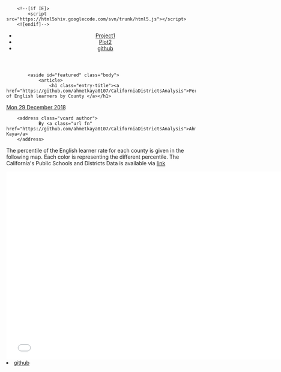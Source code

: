 <html lang="en" class=""><head>
        <meta charset="utf-8">
        <title>Ahmet Kaya Blog</title>
        <link rel="stylesheet" href="https://blog.getpelican.com/theme/css/main.css" type="text/css">
        <link href="https://github.com/ahmetkaya0107" type="application/atom+xml" rel="alternate">

        <!--[if IE]>
            <script src="https://html5shiv.googlecode.com/svn/trunk/html5.js"></script>
        <![endif]-->
</head>

<body id="index" class="home" data-gr-c-s-loaded="true">
        <header>
                <nav><ul>
                    <li><a href="/projects.html">Project1</a></li>
                    <li class="active"><a href="https://sites.google.com/view/ahmet-kaya-Plot2/home">Plot2</a></li>
                    <li><a href="https://github.com/ahmetkaya0107/CaliforniaDistrictsAnalysis">github</a></li>
                </ul></nav>
        </header><!-- /#banner -->
        
        

            <aside id="featured" class="body">
                <article>
                    <h1 class="entry-title"><a href="https://github.com/ahmetkaya0107/CaliforniaDistrictsAnalysis">Percentage of English learners by County </a></h1> 
<footer class="post-info">
        <abbr class="published" title="2016-12-12T00:00:00+01:00">
                Mon 29 December 2018
        </abbr>

        <address class="vcard author">
                By <a class="url fn" href="https://github.com/ahmetkaya0107/CaliforniaDistrictsAnalysis">Ahmet Kaya</a>
        </address>
<p> <a href=""></a></p>

</footer><!-- /.post-info --><p>The percentile of the English learner rate for each county is given in the following map. Each color is representing the different percentile. The California's Public Schools and Districts Data is available via <a class="url fn" href="https://www.cde.ca.gov/ds/sd/sd/#esd">link</p>
                  <iframe width="750" height="500" frameborder="0" scrolling="yes" src="//plot.ly/~ahmetkaya0107/183.embed"></iframe>
<li><a href="https://github.com/ahmetkaya0107/CaliforniaDistrictsAnalysis">github</a></li>
